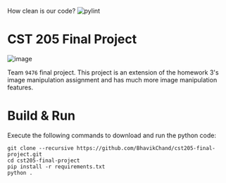 How clean is our code? ![pylint](https://img.shields.io/badge/pylint-4.68-red?logo=python&logoColor=white) <!-- This badge will become visible once github actions have write perms. -->

# CST 205 Final Project

![image](https://i.imgur.com/yNpHTAV.png)

Team `9476` final project. This project is an extension of the homework 3's image manipulation assignment and has much more image manipulation features. 

# Build & Run

Execute the following commands to download and run the python code:

```
git clone --recursive https://github.com/BhavikChand/cst205-final-project.git
cd cst205-final-project
pip install -r requirements.txt
python .
```
